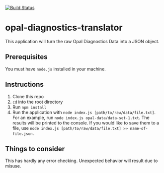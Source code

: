 [![Build Status](https://travis-ci.org/gvela024/opal-diagnostic-translator.svg?branch=master)](https://travis-ci.org/gvela024/opal-diagnostic-translator)

# opal-diagnostics-translator
This application will turn the raw Opal Diagnostics Data into a JSON object.

## Prerequisites
You must have `node.js` installed in your machine.

## Instructions
1. Clone this repo
2. `cd` into the root directory
3. Run `npm install`
4. Run the application with `node index.js [path/to/raw/data/file.txt]`. For an example, run `node index.js opal-data/data-set-1.txt`. The results will be printed to the console. If you would like to save them to a file, use `node index.js [path/to/raw/data/file.txt] >> name-of-file.json`.

## Things to consider
This has hardly any error checking. Unexpected behavior will result due to misuse.
